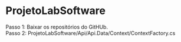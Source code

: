 # ProjetoLabSoftware

Passo 1: Baixar os repositórios do GitHUb. \
Passo 2: ProjetoLabSoftware/Api/Api.Data/Context/ContextFactory.cs 
